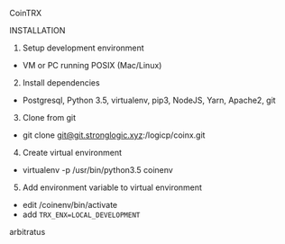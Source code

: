 CoinTRX

INSTALLATION

1. Setup development environment
 - VM or PC running POSIX (Mac/Linux)

2. Install dependencies
 - Postgresql, Python 3.5, virtualenv, pip3, NodeJS, Yarn, Apache2, git

3. Clone from git
 - git clone git@git.stronglogic.xyz:/logicp/coinx.git

 4. Create virtual environment
 - virtualenv -p /usr/bin/python3.5 coinenv

 5. Add environment variable to virtual environment
 - edit <CoinTRX>/coinenv/bin/activate 
 - add `TRX_ENX=LOCAL_DEVELOPMENT`

 arbitratus
